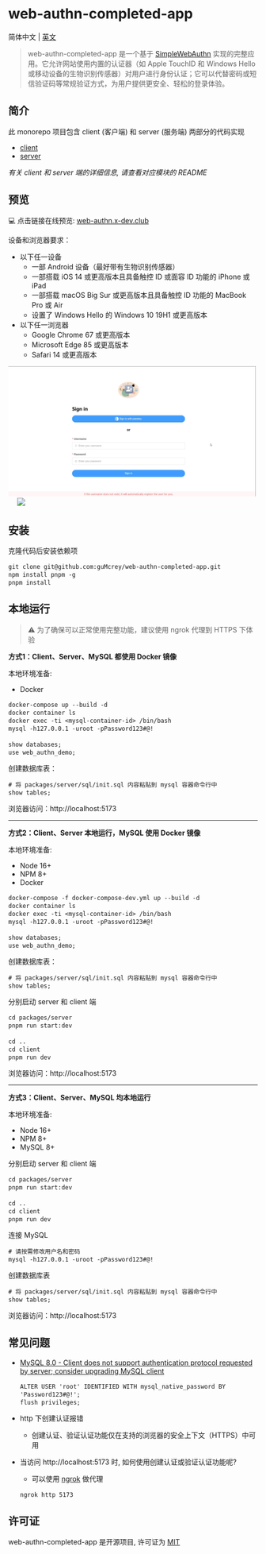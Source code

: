 # web-authn-completed-app

简体中文 | [英文](./README.md)

> web-authn-completed-app 是一个基于 [SimpleWebAuthn](https://simplewebauthn.dev/docs/) 实现的完整应用。它允许网站使用内置的认证器（如 Apple TouchID 和 Windows Hello 或移动设备的生物识别传感器）对用户进行身份认证；它可以代替密码或短信验证码等常规验证方式，为用户提供更安全、轻松的登录体验。

## 简介

此 monorepo 项目包含 client (客户端) 和 server (服务端) 两部分的代码实现
- [client](./packages/client/README.md)
- [server](./packages/server/README.md)

*有关 client 和 server 端的详细信息, 请查看对应模块的 README*

## 预览

💻 点击链接在线预览: [web-authn.x-dev.club](https://web-authn.x-dev.club)

设备和浏览器要求：
- 以下任一设备
  - 一部 Android 设备（最好带有生物识别传感器）
  - 一部搭载 iOS 14 或更高版本且具备触控 ID 或面容 ID 功能的 iPhone 或 iPad
  - 一部搭载 macOS Big Sur 或更高版本且具备触控 ID 功能的 MacBook Pro 或 Air
  - 设置了 Windows Hello 的 Windows 10 19H1 或更高版本
- 以下任一浏览器
  - Google Chrome 67 或更高版本
  - Microsoft Edge 85 或更高版本
  - Safari 14 或更高版本

<p align="left">
  <img width="500" src="./preview/WIN10-Microsoft Edge.gif" />
  &emsp;
  <img width="128" src="./preview/Android-Huawei browser.gif" />
</p>

## 安装

克隆代码后安装依赖项
```
git clone git@github.com:guMcrey/web-authn-completed-app.git
npm install pnpm -g
pnpm install
```

## 本地运行

> ⚠ 为了确保可以正常使用完整功能，建议使用 ngrok 代理到 HTTPS 下体验

**方式1：Client、Server、MySQL 都使用 Docker 镜像**

本地环境准备:
- Docker

```
docker-compose up --build -d
docker container ls
docker exec -ti <mysql-container-id> /bin/bash
mysql -h127.0.0.1 -uroot -pPassword123#@!

show databases;
use web_authn_demo;
```

创建数据库表：
```
# 将 packages/server/sql/init.sql 内容粘贴到 mysql 容器命令行中
show tables;
```

浏览器访问：http://localhost:5173

---

**方式2：Client、Server 本地运行，MySQL 使用 Docker 镜像**

本地环境准备:
- Node 16+
- NPM 8+
- Docker

```
docker-compose -f docker-compose-dev.yml up --build -d
docker container ls
docker exec -ti <mysql-container-id> /bin/bash
mysql -h127.0.0.1 -uroot -pPassword123#@!

show databases;
use web_authn_demo;
```

创建数据库表：
```
# 将 packages/server/sql/init.sql 内容粘贴到 mysql 容器命令行中
show tables;
```

分别启动 server 和 client 端
```
cd packages/server
pnpm run start:dev

cd ..
cd client
pnpm run dev
```

浏览器访问：http://localhost:5173

---

**方式3：Client、Server、MySQL 均本地运行**

本地环境准备:
- Node 16+
- NPM 8+
- MySQL 8+

分别启动 server 和 client 端
```
cd packages/server
pnpm run start:dev

cd ..
cd client
pnpm run dev
```

连接 MySQL
```
# 请按需修改用户名和密码
mysql -h127.0.0.1 -uroot -pPassword123#@!
```

创建数据库表
```
# 将 packages/server/sql/init.sql 内容粘贴到 mysql 容器命令行中
show tables;
```

浏览器访问：http://localhost:5173

## 常见问题
- [MySQL 8.0 - Client does not support authentication protocol requested by server; consider upgrading MySQL client](https://stackoverflow.com/questions/50093144/mysql-8-0-client-does-not-support-authentication-protocol-requested-by-server)

    ```
    ALTER USER 'root' IDENTIFIED WITH mysql_native_password BY 'Password123#@!';
    flush privileges;
    ```
- http 下创建认证报错
    - 创建认证、验证认证功能仅在支持的浏览器的安全上下文（HTTPS）中可用
- 当访问 http://localhost:5173 时, 如何使用创建认证或验证认证功能呢?
    - 可以使用 [ngrok](https://ngrok.com) 做代理

    ```
    ngrok http 5173
    ```

## 许可证

web-authn-completed-app 是开源项目, 许可证为 [MIT](./LICENSE)
